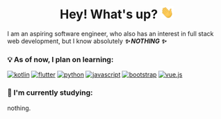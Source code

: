 <h1 align="center"> Hey! What's up? <img src="https://raw.githubusercontent.com/r-ayaay/r-ayaay/main/wave.gif" width="30px"></h1>

I am an aspiring software engineer, who also has an interest in full stack web development, but I know absolutely <b><i>✨ NOTHING ✨</i></b>

### :bulb: As of now, I plan on learning: 

[![kotlin](https://img.shields.io/badge/-kotlin-blue?style=for-the-badge&logo=kotlin&logoColor=orange)]()
[![flutter](https://img.shields.io/badge/-Flutter-blue?style=for-the-badge&logo=flutter)]()
[![python](https://img.shields.io/badge/-python-gold?style=for-the-badge&logo=python)]()
[![javascript](https://img.shields.io/badge/-javascript-gold?style=for-the-badge&logo=javascript&logoColor=black)]()
[![bootstrap](https://img.shields.io/badge/-bootstrap-purple?style=for-the-badge&logo=bootstrap)]()
[![vue.js](http://img.shields.io/badge/-vue.js-35495e?style=for-the-badge&logo=vue.js)]()

### :muscle: I'm currently studying:
nothing.
<!--
**r-ayaay/r-ayaay** is a ✨ _special_ ✨ repository because its `README.md` (this file) appears on your GitHub profile.

Here are some ideas to get you started:

- 🔭 I’m currently working on ...
- 🌱 I’m currently learning ...
- 👯 I’m looking to collaborate on ...
- 🤔 I’m looking for help with ...
- 💬 Ask me about ...
- 📫 How to reach me: ...
- 😄 Pronouns: ...
- ⚡ Fun fact: ...
-->
